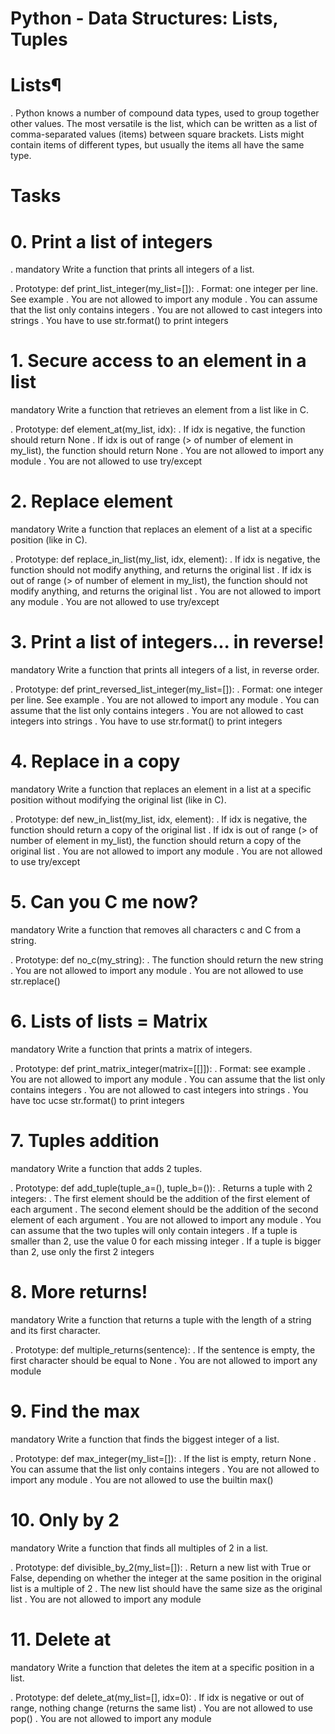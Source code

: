 # Python - Data Structures: Lists, Tuples
# Lists¶
. Python knows a number of compound data types, used to group together other values. The most versatile is the list, which can be written as a list of comma-separated values (items) between square brackets. Lists might contain items of different types, but usually the items all have the same type.

# Tasks
# 0. Print a list of integers
. mandatory
Write a function that prints all integers of a list.

. Prototype: def print_list_integer(my_list=[]):
. Format: one integer per line. See example
. You are not allowed to import any module
. You can assume that the list only contains integers
. You are not allowed to cast integers into strings
. You have to use str.format() to print integers


# 1. Secure access to an element in a list
mandatory
Write a function that retrieves an element from a list like in C.

. Prototype: def element_at(my_list, idx):
. If idx is negative, the function should return None
. If idx is out of range (> of number of element in my_list), the function should return None
. You are not allowed to import any module
. You are not allowed to use try/except


# 2. Replace element
mandatory
Write a function that replaces an element of a list at a specific position (like in C).

. Prototype: def replace_in_list(my_list, idx, element):
. If idx is negative, the function should not modify anything, and returns the original list
. If idx is out of range (> of number of element in my_list), the function should not modify anything, and returns the original list
. You are not allowed to import any module
. You are not allowed to use try/except


# 3. Print a list of integers... in reverse!
mandatory
Write a function that prints all integers of a list, in reverse order.

. Prototype: def print_reversed_list_integer(my_list=[]):
. Format: one integer per line. See example
. You are not allowed to import any module
. You can assume that the list only contains integers
. You are not allowed to cast integers into strings
. You have to use str.format() to print integers


# 4. Replace in a copy
mandatory
Write a function that replaces an element in a list at a specific position without modifying the original list (like in C).

. Prototype: def new_in_list(my_list, idx, element):
. If idx is negative, the function should return a copy of the original list
. If idx is out of range (> of number of element in my_list), the function should return a copy of the original list
. You are not allowed to import any module
. You are not allowed to use try/except

# 5. Can you C me now?
mandatory
Write a function that removes all characters c and C from a string.

. Prototype: def no_c(my_string):
. The function should return the new string
. You are not allowed to import any module
. You are not allowed to use str.replace()


# 6. Lists of lists = Matrix
mandatory
Write a function that prints a matrix of integers.

 . Prototype: def print_matrix_integer(matrix=[[]]):
. Format: see example
. You are not allowed to import any module
. You can assume that the list only contains integers
. You are not allowed to cast integers into strings
. You have toc ucse str.format() to print integers

# 7. Tuples addition
mandatory
Write a function that adds 2 tuples.

. Prototype: def add_tuple(tuple_a=(), tuple_b=()):
. Returns a tuple with 2 integers:
. The first element should be the addition of the first element of each argument
. The second element should be the addition of the second element of each argument
. You are not allowed to import any module
. You can assume that the two tuples will only contain integers
. If a tuple is smaller than 2, use the value 0 for each missing integer
. If a tuple is bigger than 2, use only the first 2 integers


# 8. More returns!
mandatory
Write a function that returns a tuple with the length of a string and its first character.

. Prototype: def multiple_returns(sentence):
. If the sentence is empty, the first character should be equal to None
. You are not allowed to import any module


# 9. Find the max
mandatory
Write a function that finds the biggest integer of a list.

. Prototype: def max_integer(my_list=[]):
. If the list is empty, return None
. You can assume that the list only contains integers
. You are not allowed to import any module
. You are not allowed to use the builtin max()


# 10. Only by 2
mandatory
Write a function that finds all multiples of 2 in a list.

. Prototype: def divisible_by_2(my_list=[]):
. Return a new list with True or False, depending on whether the integer at the same position in the original list is a multiple of 2
. The new list should have the same size as the original list
. You are not allowed to import any module


# 11. Delete at
mandatory
Write a function that deletes the item at a specific position in a list.

. Prototype: def delete_at(my_list=[], idx=0):
. If idx is negative or out of range, nothing change (returns the same list)
. You are not allowed to use pop()
. You are not allowed to import any module
